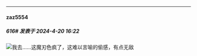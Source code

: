 ﻿
*****

####  zaz5554  
##### 616#       发表于 2024-4-20 16:22

<img src="https://static.saraba1st.com/image/smiley/face2017/001.png" referrerpolicy="no-referrer">我去……这魔刃色疯了，这难以言喻的偷感，有点无敌

